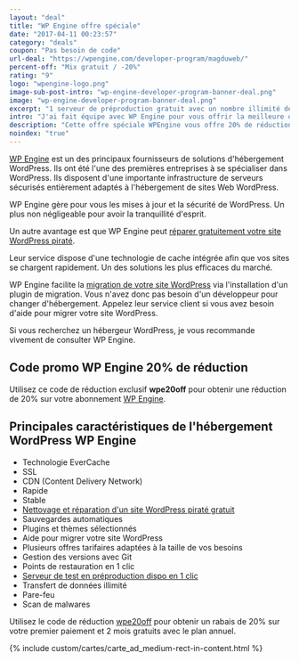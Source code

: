 ```yaml
---
layout: "deal"
title: "WP Engine offre spéciale"
date: "2017-04-11 00:23:57"
category: "deals"
coupon: "Pas besoin de code"
url-deal: "https://wpengine.com/developer-program/magduweb/"
percent-off: "Mix gratuit / -20%"
rating: "9"
logo: "wpengine-logo.png"
image-sub-post-intro: "wp-engine-developer-program-banner-deal.png"
image: "wp-engine-developer-program-banner-deal.png"
excerpt: "1 serveur de préproduction gratuit avec un nombre illimité de sites WordPress. Obtenez également 20% de réduction sur tous les plans d'hébergement de WPEngine sur votre 1er paiement et 2 mois gratuits avec le plan annuel."
intro: "J'ai fait équipe avec WP Engine pour vous offrir la meilleure offre sur leur **hébergement WordPress**. Ce partenariat exclusif vous permet d'accéder au [programme développeur dédié à la communauté du MDW](https://wpengine.com/developer-program/magduweb/). Déployez ainsi facilement des sites clients en utilisant un compte personnel WP Engine gratuit avec des sites WordPress illimités en préproduction et des installations WP transférables. N'oubliez pas, si vous référez un client à WP Engine lorsque par exemple vous mettez en production son site WordPress, vous gagnez $200 ou 100% du paiement du premier mois du client (en fonction du montant le plus élevé). Ce n'est pas tout. Utilisez le code promo [wpe20off](https://wpeng.in/magduoffer/) pour obtenir 20% de remise sur votre premier paiement pour un hébergement WordPress de production, peu importe le plan choisit. Obtenez un supplément de **2 mois gratuit** en choisissant un plan annuel. Migrez facilement votre site WordPress vers WP Engine. Un plugin gratuit de migration automatisée est offert avec chaque compte."
description: "Cette offre spéciale WPEngine vous offre 20% de réduction sur le 1er paiement. C'est la meilleure réduction WPEngine du moment, alors utilisez notre code de réduction WPEngine maintenant."
noindex: "true"
---
```


[WP Engine](https://wpeng.in/magduoffer/) est un des principaux fournisseurs de solutions d'hébergement WordPress. Ils ont été l'une des premières entreprises à se spécialiser dans WordPress. Ils disposent d'une importante infrastructure de serveurs sécurisés entièrement adaptés à l'hébergement de sites Web WordPress.

WP Engine gère pour vous les mises à jour et la sécurité de WordPress. Un plus non négligeable pour avoir la tranquillité d'esprit.

Un autre avantage est que WP Engine peut [réparer gratuitement votre site WordPress piraté](https://wpeng.in/magduworth/).

Leur service dispose d'une technologie de cache intégrée afin que vos sites se chargent rapidement. Un des solutions les plus efficaces du marché.

WP Engine facilite la [migration de votre site WordPress](https://wpeng.in/magdumove/) via l'installation d'un plugin de migration. Vous n'avez donc pas besoin d'un développeur pour changer d'hébergement. Appelez leur service client si vous avez besoin d'aide pour migrer votre site WordPress.

Si vous recherchez un hébergeur WordPress, je vous recommande vivement de consulter WP Engine.

## Code promo WP Engine 20% de réduction

Utilisez ce code de réduction exclusif **wpe20off** pour obtenir une réduction de 20% sur votre abonnement [WP Engine](https://wpeng.in/magduoffer/).

## Principales caractéristiques de l'hébergement WordPress WP Engine

- Technologie EverCache
- SSL
- CDN (Content Delivery Network)
- Rapide
- Stable
- [Nettoyage et réparation d'un site WordPress piraté gratuit](https://wpeng.in/magduworth/)
- Sauvegardes automatiques
- Plugins et thèmes sélectionnés
- Aide pour migrer votre site WordPress
- Plusieurs offres tarifaires adaptées à la taille de vos besoins
- Gestion des versions avec Git
- Points de restauration en 1 clic
- [Serveur de test en préproduction dispo en 1 clic](https://wpengine.com/developer-program/magduweb/)
- Transfert de données illimité
- Pare-feu
- Scan de malwares

Utilisez le code de réduction [wpe20off](https://wpeng.in/magduoffer/) pour obtenir un rabais de 20% sur votre premier paiement et 2 mois gratuits avec le plan annuel.

{% include custom/cartes/carte_ad_medium-rect-in-content.html %}
